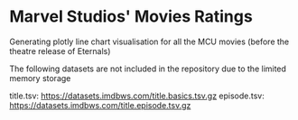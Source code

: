 # Marvel Studios' Movies Ratings

Generating plotly line chart visualisation for all the MCU movies (before the theatre release of Eternals)

The following datasets are not included in the repository due to the limited memory storage

title.tsv: https://datasets.imdbws.com/title.basics.tsv.gz episode.tsv: https://datasets.imdbws.com/title.episode.tsv.gz
